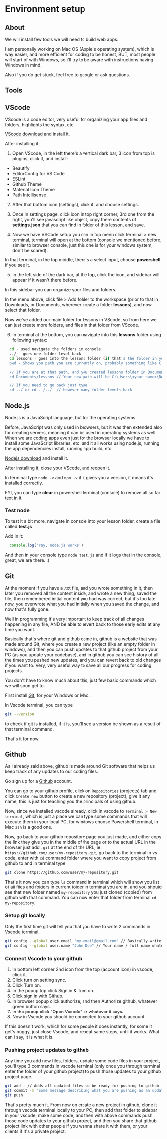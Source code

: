 # Environment setup

## About

We will install few tools we will need to build web apps.

I am personally working on Mac OS (Apple's operating system), which is way easier, and more efficient for coding to be honest, BUT, most people will start of with Windows, so i'll try to be aware with instructions having Windows in mind.

Also if you do get stuck, feel free to google or ask questions.

## **Tools**

## VScode

VScode is a code editor, very useful for organizing your app files and folders, highlights the syntax, etc.

[VScode download](https://code.visualstudio.com) and install it.

After installing it:

1. Open VScode, in the left there's a vertical dark bar, 3 icon from top is plugins, click it, and install:
- Beautify
- EditorConfig for VS Code
- ESLint
- Github Theme
- Material Icon Theme
- Path Intellisense

2. After that bottom icon (settings), click it, and choose settings.

3. Once in settings page, click icon in top right corner, 3rd one from the right, you'll see javascript like object, copy there contents of **settings.json** that you can find in folder of this lesson, and save.

4. Now we have VSCode setup you can in top menu click terminal > new terminal, terminal will open at the bottom (console we mentioned before, similar to browser console, just this one is for your windows system, don't be scared).

In that terminal, in the top middle, there's a select input, choose **powershell** if you see it.

5. In the left side of the dark bar, at the top, click the icon, and sidebar will appear if it wasn't there before.

In this sidebar you can organize your files and folders.

In the menu above, click file > Add folder to the workspace (prior to that in Downloads, or Documents, wherever create a folder **lessons**), and now select that folder.

Now we've added our main folder for lessons in VScode, so from here we can just create more folders, and files in that folder from VScode.

6. In terminal at the bottom, you can navigate into this **lessons** folder using following syntax:

```bash
  cd - used navigate the folders in console
  ../ - goes one folder level back
  cd lessons - goes into the lessons folder (if that's the folder in your current path you are in)
  pwd - Shows you path you are currently on, probably something like C:\Users\<your name>

  // If you are at that path, and you created lessons folder in Documents for example, you can enter it with
  cd Documents/lessons // Your new path will be C:\Users\<your name>\Documents\lessons

  // If you need to go back just type
  cd ../ or cd ../../  // however many folder levels back
```

## Node.js

Node.js is a JavaScript language, but for the operating systems.

Before, JavaScript was only used in browsers, but it was then extended also for creating servers, meaning it can be used in operating systems as well. When we are coding apps even just for the browser locally we have to install some JavaScript libraries, etc. and it all works using node.js, running the app dependencies install, running app build, etc.

[Nodejs download](https://nodejs.org/en/download) and install it.

After installing it, close your VScode, and reopen it.

In terminal type `node -v` and `npm -v` if it gives you a version, it means it's installed correctly.

FYI, you can type **clear** in powershell terminal (console) to remove all so far text in it.

### Test node

To test it a bit more, navigate in console into your lesson folder, create a file called **test.js**

Add in it:

```js
  console.log('Yay, node.js works');
```

And then in your console type `node test.js` and if it logs that in the console, great, we are there. :)

## Git

At the moment if you have a .txt file, and you wrote something in it, then later you removed all the content inside, and wrote a new thing, saved the file, then remembered initial content you had was correct, but it's too late now, you overwrote what you had initially when you saved the change, and now that's fully gone.

Well in programming it's very important to keep track of all changes happening in any file, AND be able to revert back to those early edits at any time you want.

Basically that's where git and github come in, github is a website that was made around Git, where you create a new project (like an empty folder in windows), and then you can push updates to that github project from your PC (as you update your codebase), and in github you can see history of all the times you pushed new updates, and you can revert back to old changes if you want to. Very, very useful way to save all our progress for coding projects.

You don't have to know much about this, just few basic commands which we will soon get to.

First install [Git](https://git-scm.com), for your Windows or Mac.

In Vscode terminal, you can type

```bash
git --version
```
to check if git is installed, if it is, you'll see a version be shown as a result of that terminal command.

That's it for now.

## Github

As i already said above, github is made around Git software that helps us keep track of any updates to our coding files.

Go sign up for a [Github](https://github.com) account.

You can go to your github profile, click on `Repositories` (projects) tab and click `Create new` button to create a new repository (project), give it any name, this is just for teaching you the principals of using github.

Now, since we installed vscode already, click in vscode to `Terminal > New terminal`, which is just a place we can type some commands that will execute them in your local PC, for windows choose Powershell terminal, in Mac `zsh` is a good one.

Now, go back to your github repository page you just made, and either copy the link they give you in the middle of the page or to the actual URL in the browser just add `.git` at the end of the URL, ie. `https://github.com/user/my-repository.git`, go back to the terminal in vs code, enter with `cd` command folder where you want to copy project from github to and in terminal type

```bash
git clone https://github.com/user/my-repository.git
```

That's it now you can type `ls` command in terminal which will show you list of all files and folders in current folder in terminal you are in, and you should see that new folder named `my-repository` you just cloned (copied) from github with that command. You can now enter that folder from terminal `cd my-repository`.

### Setup git locally

Only the first time git will tell you that you have to write 2 commands in Vscode terminal.

```bash
git config --global user.email "my-email@gmail.com" // Basically write your email in quotes, one you are using for your github account
git config --global user.name "John Doe" // Your name / full name whatever
```

### Connect Vscode to your github

1. In bottom left corner 2nd icon from the top (account icon) in vscode, click it.
2. Click turn on setting sync.
3. Click Turn on.
4. In the popup top click Sign in & Turn on.
5. Click sign in with Github.
6. In browser popup click authorize, and then Authorize github, whatever green button says.
7. In the popup click "Open Vscode" or whatever it says.
8. Now in Vscode you should be connected to your github account.

If this doesn't work, which for some people it does instantly, for some it get's buggy, just close Vscode, and repeat same steps, until it works. What can i say, it is what it is.

### Pushing project updates to github

Any time you add new files, folders, update some code files in your project, you'll type 3 commands in vscode terminal (only once you through terminal enter the folder of your github project) to push those updates to your github project page.

```bash
git add . // Adds all updated files to be ready for pushing to github
git commit -m "Some message describing what you are pushing as an update for other developers to see"
git push
```

That's pretty much it. From now on create a new project in github, clone it through vscode terminal locally to your PC, then add that folder to sidebar in your vscode, make some code, and then with above commands push those code updates to your github project, and then you share that github project link with other people if you wanna share it with them, or your clients if it's a private project.
